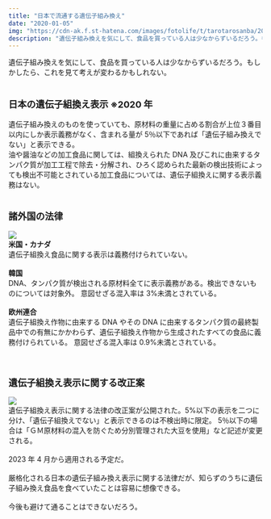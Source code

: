 ```yaml
---
title: "日本で流通する遺伝子組み換え"
date: "2020-01-05"
img: "https://cdn-ak.f.st-hatena.com/images/fotolife/t/tarotarosanba/20190530/20190530211309.jpg"
description: "遺伝子組み換えを気にして、食品を買っている人は少なからずいるだろう。もしかしたら、これを見て考えが変わるかもしれない。"
---
```


遺伝子組み換えを気にして、食品を買っている人は少なからずいるだろう。もしかしたら、これを見て考えが変わるかもしれない。
<br/>
<br/>

<h3><font size="4"><b>日本の遺伝子組換え表示 ※2020 年</b></font></h3>

遺伝子組み換えのものを使っていても、原材料の重量に占める割合が上位３番目以内にしか表示義務がなく、含まれる量が 5％以下であれば「遺伝子組み換えでない」と表示できる。<br/>
油や醤油などの加工食品に関しては、組換えられた DNA 及びこれに由来するタンパク質が加工工程で除去・分解され、ひろく認められた最新の検出技術によっても検出不可能とされている加工食品については、遺伝子組換えに関する表示義務はない。
<br/>
<br/>

<h3><font size="4"><b>諸外国の法律</b></font></h3>
<img src="https://cdn-ak.f.st-hatena.com/images/fotolife/t/tarotarosanba/20190530/20190530212304.jpg"/>
<br/>
<b>米国・カナダ</b><br/>
遺伝子組換え食品に関する表示は義務付けられていない。
<br/>
<br/>
<b>韓国</b><br/>
DNA、タンパク質が検出される原材料全てに表示義務がある。検出できないものについては対象外。
意図せざる混入率は 3%未満とされている。
<br/>
<br/>
<b>欧州連合</b><br/>
遺伝子組換え作物に由来する DNA やその DNA に由来するタンパク質の最終製品中での有無にかかわらず、遺伝子組換え作物から生成されたすべての食品に義務付けられている。
意図せざる混入率は 0.9%未満とされている。
<br/>
<br/>
<br/>
<h3><font size="4"><b>遺伝子組換え表示に関する改正案</b></font></h3>
<img src="https://cdn-ak.f.st-hatena.com/images/fotolife/t/tarotarosanba/20190530/20190530221708.jpg"/>
<br/>
遺伝子組換え表示に関する法律の改正案が公開された。5%以下の表示を二つに分け、「遺伝子組換えでない」と表示できるのは不検出時に限定。
5％以下の場合は「ＧＭ原材料の混入を防ぐため分別管理された大豆を使用」など記述が変更される。
<br/>
<br/>
2023 年 4 月から適用される予定だ。
<br/>
<br/>
厳格化される日本の遺伝子組み換え表示に関する法律だが、知らずのうちに遺伝子組み換え食品を食べていたことは容易に想像できる。
<br/>
<br/>
今後も避けて通ることはできないだろう。
<br/>
<br/>
